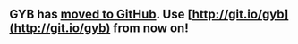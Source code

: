 ## GYB has [moved to GitHub](http://git.io/gyb). Use [http://git.io/gyb](http://git.io/gyb) from now on! ##